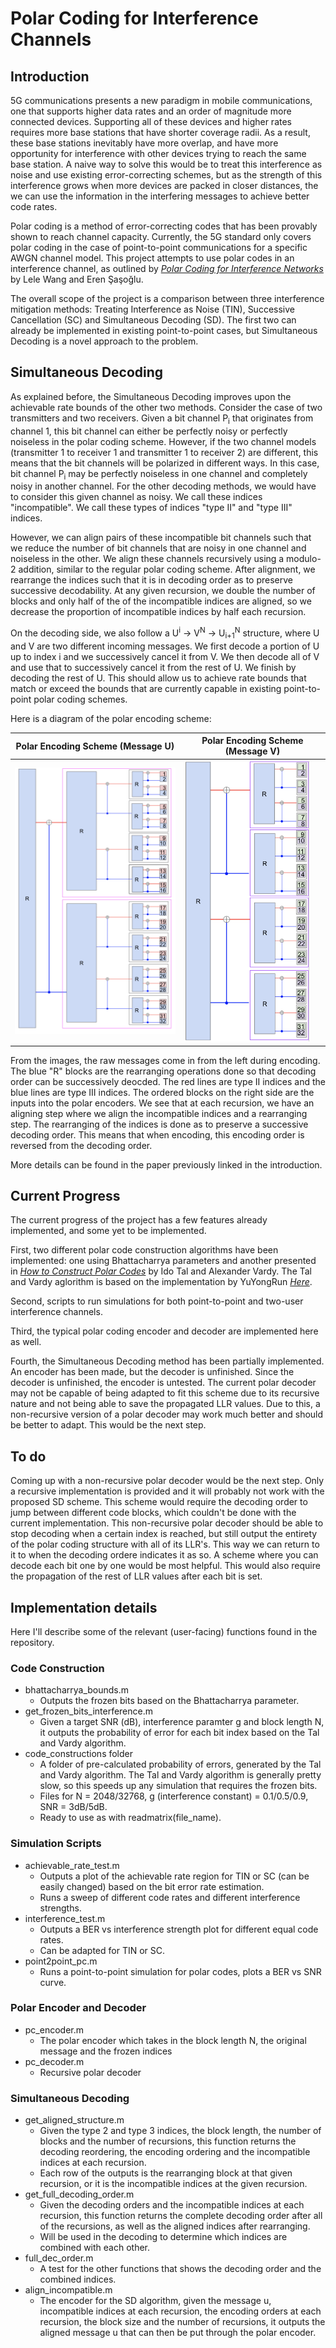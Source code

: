 # Polar Coding for Interference Channels


## Introduction

5G communications presents a new paradigm in mobile communications, one that supports higher data rates and an order of magnitude more connected devices. Supporting all of these devices and higher rates requires more base stations that have shorter coverage radii. As a result, these base stations inevitably have more overlap, and have more opportunity for interference with other devices trying to reach the same base station. A naive way to solve this would be to treat this interference as noise and use existing error-correcting schemes, but as the strength of this interference grows when more devices are packed in closer distances, the we can use the information in the interfering messages to achieve better code rates.

Polar coding is a method of error-correcting codes that has been provably shown to reach channel capacity. Currently, the 5G standard only covers polar coding in the case of point-to-point communications for a specific AWGN channel model. This project attempts to use polar codes in an interference channel, as outlined by *[Polar Coding for Interference Networks](https://arxiv.org/pdf/1401.7293.pdf)* by Lele Wang and Eren Şaşoğlu.

The overall scope of the project is a comparison between three interference mitigation methods: Treating Interference as Noise (TIN), Successive Cancellation (SC) and Simultaneous Decoding (SD). The first two can already be implemented in existing point-to-point cases, but Simultaneous Decoding is a novel approach to the problem. 

## Simultaneous Decoding

As explained before, the Simultaneous Decoding improves upon the achievable rate bounds of the other two methods. Consider the case of two transmitters and two receivers. Given a bit channel P<sub>i</sub> that originates from channel 1, this bit channel can either be perfectly noisy or perfectly noiseless in the polar coding scheme. However, if the two channel models (transmitter 1 to receiver 1 and transmitter 1 to receiver 2) are different, this means that the bit channels will be polarized in different ways. In this case, bit channel P<sub>i</sub> may be perfectly noiseless in one channel and completely noisy in another channel. For the other decoding methods, we would have to consider this given channel as noisy. We call these indices "incompatible". We call these types of indices "type II" and "type III" indices.

However, we can align pairs of these incompatible bit channels such that we reduce the number of bit channels that are noisy in one channel and noiseless in the other. We align these channels recursively using a modulo-2 addition, similar to the regular polar coding scheme. After alignment, we rearrange the indices such that it is in decoding order as to preserve successive decodability. At any given recursion, we double the number of blocks and only half of the of the incompatible indices are aligned, so we decrease the proportion of incompatible indices by half each recursion.

On the decoding side, we also follow a U<sup>i</sup> -> V<sup>N</sup> -> U<sub>i+1</sub><sup>N</sup> structure, where U and V are two different incoming messages. We first decode a portion of U up to index i and we successively cancel it from V. We then decode all of V and use that to successively cancel it from the rest of U. We finish by decoding the rest of U. This should allow us to achieve rate bounds that match or exceed the bounds that are currently capable in existing point-to-point polar coding schemes. 

Here is a diagram of the polar encoding scheme:
	
| Polar Encoding Scheme (Message U) | Polar Encoding Scheme (Message V) |
| ------------- | ------------- |
| <img src="polarenc_scheme_U.png" alt="polarenc_scheme_U" width="300"/> | <img src="polarenc_scheme_V.png" alt="polarenc_scheme_V" width="200"/>  |

From the images, the raw messages come in from the left during encoding. The blue "R" blocks are the rearranging operations done so that decoding order can be successively deocded. The red lines are type II indices and the blue lines are type III indices. The ordered blocks on the right side are the inputs into the polar encoders. We see that at each recursion, we have an aligning step where we align the incompatible indices and a rearranging step. The rearranging of the indices is done as to preserve a successive decoding order. This means that when encoding, this encoding order is reversed from the decoding order. 

More details can be found in the paper previously linked in the introduction.

## Current Progress

The current progress of the project has a few features already implemented, and some yet to be implemented. 

First, two different polar code construction algorithms have been implemented: one using Bhattacharrya parameters and another presented in *[How to Construct Polar Codes](https://arxiv.org/pdf/1105.6164.pdf)* by Ido Tal and Alexander Vardy. The Tal and Vardy aglorithm is based on the implementation by YuYongRun *[Here](https://github.com/YuYongRun/PolarCodes-Encoding-Decoding-Construction)*.

Second, scripts to run simulations for both point-to-point and two-user interference channels.

Third, the typical polar coding encoder and decoder are implemented here as well.

Fourth, the Simultaneous Decoding method has been partially implemented. An encoder has been made, but the decoder is unfinished. Since the decoder is unfinished, the encoder is untested. The current polar decoder may not be capable of being adapted to fit this scheme due to its recursive nature and not being able to save the propagated LLR values. Due to this, a non-recursive version of a polar decoder may work much better and should be better to adapt. This would be the next step. 

## To do
Coming up with a non-recursive polar decoder would be the next step. Only a recursive implementation is provided and it will probably not work with the proposed SD scheme. This scheme would require the decoding order to jump between different code blocks, which couldn't be done with the current implementation. This non-recursive polar decoder should be able to stop decoding when a certain index is reached, but still output the entirety of the polar coding structure with all of its LLR's. This way we can return to it to when the decoding ordere indicates it as so. A scheme where you can decode each bit one by one would be most helpful. This would also require the propagation of the rest of LLR values after each bit is set.

## Implementation details
Here I'll describe some of the relevant (user-facing) functions found in the repository. 

### Code Construction
 - bhattacharrya_bounds.m
	 - Outputs the frozen bits based on the Bhattacharrya parameter. 
 - get_frozen_bits_interference.m
	 - Given a target SNR (dB), interference paramter g and block length N, it outputs the probability of error for each bit index based on the Tal and Vardy algorithm.
 - code_constructions folder
	 - A folder of pre-calculated probability of errors, generated by the Tal and Vardy algorithm. The Tal and Vardy algorithm is generally pretty slow, so this speeds up any simulation that requires the frozen bits.
	 - Files for N = 2048/32768, g (interference constant) = 0.1/0.5/0.9, SNR = 3dB/5dB. 
	 - Ready to use as with readmatrix(file_name).
### Simulation Scripts
- achievable_rate_test.m 
	- Outputs a plot of the achievable rate region for TIN or SC (can be easily changed) based on the bit error rate estimation.
	- Runs a sweep of different code rates and different interference strengths. 
- interference_test.m
	- Outputs a BER vs interference strength plot for different equal code rates. 
	- Can be adapted for TIN or SC.
- point2point_pc.m 
	- Runs a point-to-point simulation for polar codes, plots a BER vs SNR curve. 
### Polar Encoder and Decoder
- pc_encoder.m
	- The polar encoder which takes in the block length N, the original message and the frozen indices
- pc_decoder.m
	- Recursive polar decoder

### Simultaneous Decoding
- get_aligned_structure.m
	- Given the type 2 and type 3 indices, the block length, the number of blocks and the number of recursions, this function returns the decoding reordering, the encoding ordering and the incompatible indices at each recursion.
	- Each row of the outputs is the rearranging block at that given recursion, or it is the incompatible indices at the given recursion.
- get_full_decoding_order.m
	- Given the decoding orders and the incompatible indices at each recursion, this function returns the complete decoding order after all of the recursions, as well as the aligned indices after rearranging. 
	- Will be used in the decoding to determine which indices are combined with each other.
- full_dec_order.m
	- A test for the other functions that shows the decoding order and the combined indices.
- align_incompatible.m
	- The encoder for the SD algorithm, given the message u, incompatible indices at each recursion, the encoding orders at each recursion, the block size and the number of recursions, it outputs the aligned message u that can then be put through the polar encoder.
